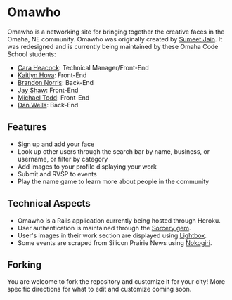 Omawho
======

Omawho is a networking site for bringing together the creative faces in the Omaha, NE community. Omawho was originally created by [Sumeet Jain](https://github.com/sumeetjain). It was redesigned and is currently being maintained by these Omaha Code School students:

- [Cara Heacock](https://github.com/Caraheacock): Technical Manager/Front-End
- [Kaitlyn Hova](https://github.com/kaitlynhova): Front-End
- [Brandon Norris](https://github.com/BLNorris): Back-End
- [Jay Shaw](https://github.com/jayshaw): Front-End
- [Michael Todd](https://github.com/michaelsedits): Front-End
- [Dan Wells](https://github.com/danwells): Back-End

## Features

- Sign up and add your face
- Look up other users through the search bar by name, business, or username, or filter by category
- Add images to your profile displaying your work
- Submit and RVSP to events
- Play the name game to learn more about people in the community

## Technical Aspects

- Omawho is a Rails application currently being hosted through Heroku.
- User authentication is maintained through the [Sorcery gem](https://rubygems.org/gems/sorcery/versions/0.8.5).
- User's images in their work section are displayed using [Lightbox](http://lokeshdhakar.com/projects/lightbox2/).
- Some events are scraped from Silicon Prairie News using [Nokogiri](http://nokogiri.org/).

## Forking

You are welcome to fork the repository and customize it for your city! More specific directions for what to edit and customize coming soon.